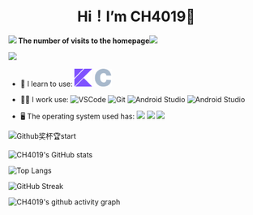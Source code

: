 
<div align="center">
  <h1 align="center">
    Hi！I’m CH4019👋
    <br />
  </h1>
</div>

**<img src="https://raw.githubusercontent.com/innng/innng/master/assets/kyubey.gif" height="40" /> The number of visits to the homepage<img src="https://github.githubassets.com/assets/mona-loading-dimmed-5da225352fd7.gif" height="40" />**

[![](https://count.getloli.com/get/@ch4019.github.readme?theme=rule34)](https://count.getloli.com/)

- 🚀 I learn to use: <img src="./svg/kotlin.svg" width="35"/> <img src="./svg/c-color.svg" width="35"/>

- 👨‍💼 I work use: ![VSCode](https://img.shields.io/badge/-VSCode-%231e3799?logo=VisualStudioCode) ![Git](https://img.shields.io/badge/-Git-%232d3436?logo=git&logoColor=d35400) ![Android Studio](https://img.shields.io/badge/-Android%20Studio-%2357606f?logo=AndroidStudio&logoColor=2ed573) ![Android Studio](https://img.shields.io/badge/-Github-%232f3542?logo=Github&logoColor=ffffff)

- 🖥 The operating system used has: <img src="https://img.shields.io/badge/HarmonyOS--0?style=social&logo=harmonyos&logoColor=262577"/> <img src="https://img.shields.io/badge/Android--0?style=social&logo=Android&logoColor=3DDC84"/> <img src="https://img.shields.io/badge/Windows11--0?style=social&logo=windows11&logoColor=0078D6"/>

![Github奖杯🏆start](https://github-profile-trophy.vercel.app/?username=ch4019&theme=dracula&margin-w=15&row=2&column=4)

![CH4019's GitHub stats](https://github-readme-stats.vercel.app/api?username=CH4019&show_icons=true&theme=material-palenight&rank_icon=github&card_width=500px)

![Top Langs](https://github-readme-stats.vercel.app/api/top-langs/?username=CH4019&langs_count=8&theme=material-palenight&card_width=500px)

![GitHub Streak](https://streak-stats.demolab.com?user=CH4019&theme=cobalt&border_radius=6&locale=en&card_width=500px)

![CH4019's github activity graph](https://github-readme-activity-graph.vercel.app/graph?username=CH4019&theme=dracula)





<!-- <img src="https://img.shields.io/badge/kotlin--0?style=social&logo=data:image/svg%2bxml;base64,PHN2ZyByb2xlPSJpbWciIHZpZXdCb3g9IjAgMCAyNCAyNCIgeG1sbnM9Imh0dHA6Ly93d3cudzMub3JnLzIwMDAvc3ZnIj4NCjx0aXRsZT5Lb3RsaW4gaWNvbjwvdGl0bGU+DQo8ZyBmaWxsPSIjN0Y1MkZGIj4NCjxwYXRoIGQ9Ik0xLjMgMjRsMTEuMy0xMS41TDI0IDI0ek0wIDBoMTJMMCAxMi41ek0xMy40IDBMMCAxNHYxMGwxMi0xMkwyNCAweiIvPg0KPC9nPg0KPC9zdmc+"/> -->